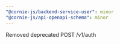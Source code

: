 ```yaml
---
"@cornie-js/backend-service-user": minor
"@cornie-js/api-openapi-schema": minor
---
```


Removed deprecated POST /v1/auth
